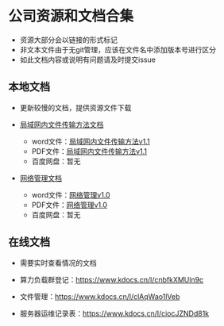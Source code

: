 # 公司资源和文档合集

- 资源大部分会以链接的形式标记
- 非文本文件由于无git管理，应该在文件名中添加版本号进行区分
- 如此文档内容或说明有问题请及时提交issue

## 本地文档

- 更新较慢的文档，提供资源文件下载

- [局域网内文件传输方法文档](局域网内文件传输方法.md)
  - word文件：[局域网内文件传输方法v1.1](./attachments/局域网内文件传输方法v1.1.docx)
  - PDF文件：[局域网内文件传输方法v1.1](./attachments/局域网内文件传输方法v1.1.pdf)
  - 百度网盘：暂无
- [网络管理文档](网络管理.md)
  - word文件：[网络管理v1.0](./attachments/网络管理v1.0.docx)
  - PDF文件：[网络管理v1.0](./attachments/网络管理v1.0.pdf)
  - 百度网盘：暂无


## 在线文档

- 需要实时查看情况的文档

- 算力负载群登记：https://www.kdocs.cn/l/cnbfkXMUln9c
- 文件管理：https://www.kdocs.cn/l/clAqWao1lVeb
- 服务器运维记录表：https://www.kdocs.cn/l/ciocJZNDd81k
